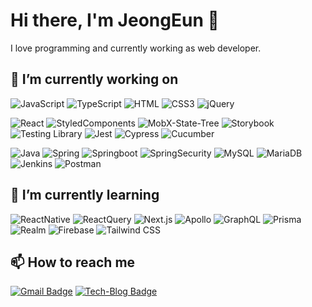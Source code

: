 


# Hi there, I'm JeongEun 👋

I love programming and currently working as web developer.

## 🔭 I’m currently working on 

<!--### Front-End-->
![JavaScript](https://img.shields.io/badge/JavaScript-F7DF1E?style=flat&logo=JavaScript&logoColor=white)
![TypeScript](https://img.shields.io/badge/TypeScript-3178C6?style=flate&logo=TypeScript&logoColor=white)
![HTML](https://img.shields.io/badge/HTML-E34F26?style=flat&logo=HTML5&logoColor=white)
![CSS3](https://img.shields.io/badge/CSS3-1572B6?style=flat&logo=CSS3&logoColor=white)
![jQuery](https://img.shields.io/badge/jQuery-0769AD?style=flat&logo=jQuery&logoColor=white)

![React](https://img.shields.io/badge/React-61DAFB?style=flat&logo=React&logoColor=white)
![StyledComponents](https://img.shields.io/badge/StyledComponents-DB7093?style=flat&logo=Styled-components&logoColor=white")
![MobX-State-Tree](https://img.shields.io/badge/MobXStateTree-FF7102?style=flat&logo=MobX-State-Tree&logoColor=white)
![Storybook](https://img.shields.io/badge/Storybook-FF4785?style=flat&logo=Storybook&logoColor=white)
![Testing Library](https://img.shields.io/badge/ReactTestingLibrary-E33332?style=flat&logo=TestingLibrary&logoColor=white)
![Jest](https://img.shields.io/badge/Jest-C21325?style=flat&logo=Jest&logoColor=white)
![Cypress](https://img.shields.io/badge/Cypress-17202C?style=flat&logo=Cypress&logoColor=white)
![Cucumber](https://img.shields.io/badge/Cucumber-23D96C?style=flat&logo=Cucumber&logoColor=white)


<!-- ### Back-End -->
![Java](https://img.shields.io/badge/java-f89820?style=flat&logo=java&logoColor=white)
![Spring](https://img.shields.io/badge/SpringFramework-6DB33F?style=flat&logo=spring&logoColor=white)
![Springboot](https://img.shields.io/badge/SpringBoot-6DB33F?style=flat&logo=spring-boot&logoColor=white)
![SpringSecurity](https://img.shields.io/badge/SpringSecurity-6DB33F?style=flat&logo=spring-security&logoColor=white)
![MySQL](https://img.shields.io/badge/Mysql-4479A1?style=flat&logo=mysql&logoColor=white)
![MariaDB](https://img.shields.io/badge/MariaDB-003545?style=flat&logo=MariaDB&logoColor=white)
![Jenkins](https://img.shields.io/badge/Jenkins-D24939?style=flat&logo=jenkins&logoColor=white)
![Postman](https://img.shields.io/badge/Postman-FF6C37?style=flat&logo=Postman&logoColor=white)



## 🌱 I’m currently learning 

![ReactNative](https://img.shields.io/badge/ReactNative-61DAFB?style=flat&logo=React&logoColor=white)
![ReactQuery](https://img.shields.io/badge/ReactQuery-FF4154?style=flat&logo=React-Query&logoColor=white)
![Next.js](https://img.shields.io/badge/Next.js-000000?style=flat&logo=next.js&logoColor=white)
![Apollo](https://img.shields.io/badge/Apollo-311C87?style=flat&logo=Apollo-GraphQL&logoColor=white)
![GraphQL](https://img.shields.io/badge/GraphQL-E10098?style=flat&logo=GraphQL&logoColor=white)
![Prisma](https://img.shields.io/badge/Prisma-1a202c?style=flat&logo=Prisma&logoColor=white)
![Realm](https://img.shields.io/badge/Realm-39477F?style=flat&logo=Realm&logoColor=white)
![Firebase](https://img.shields.io/badge/Firebase-FFCA28?style=flat&logo=Firebase&logoColor=white)
![Tailwind CSS](https://img.shields.io/badge/TailwindCSS-06B6D4?style=flat&logo=TailwindCSS&logoColor=white)

## 📫 How to reach me

[![Gmail Badge](https://img.shields.io/badge/-Gmail-d14836?style=flat&logo=Gmail&logoColor=white&link=mailto:ahnniething@gmail.com)](mailto:ahnniething01@gmail.com)
[![Tech-Blog Badge](http://img.shields.io/badge/-Blog-black?style=flat&logo=medium&logoColor=white&color=black&link=https://medium.com/@ahnniething)](https://medium.com/@ahnniething)
